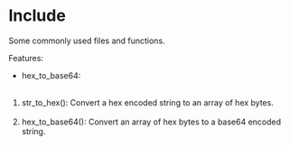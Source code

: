 Include
=======

Some commonly used files and functions.

Features:
* hex_to_base64:  
&nbsp;&nbsp;
1. str_to_hex(): Convert a hex encoded string to an array of hex bytes.  
&nbsp;&nbsp;
2. hex_to_base64(): Convert an array of hex bytes to a base64 encoded string.  
